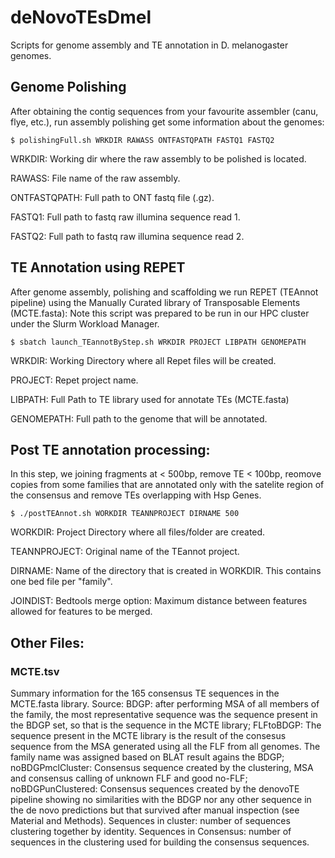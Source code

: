 # deNovoTEsDmel
Scripts for genome assembly and TE annotation in D. melanogaster genomes.

## Genome Polishing
After obtaining the contig sequences from your favourite assembler (canu, flye, etc.), run assembly polishing get some information about the genomes:

```
$ polishingFull.sh WRKDIR RAWASS ONTFASTQPATH FASTQ1 FASTQ2
```
WRKDIR: Working dir where the raw assembly to be polished is located.

RAWASS: File name of the raw assembly.

ONTFASTQPATH: Full path to ONT fastq file (.gz).

FASTQ1: Full path to fastq raw illumina sequence read 1.

FASTQ2: Full path to fastq raw illumina sequence read 2.

## TE Annotation using REPET

After genome assembly, polishing and scaffolding we run REPET (TEAnnot pipeline) using the Manually Curated library of Transposable Elements (MCTE.fasta): Note this script was prepared to be run in our HPC cluster under the Slurm Workload Manager. 
```
$ sbatch launch_TEannotByStep.sh WRKDIR PROJECT LIBPATH GENOMEPATH 
```
WRKDIR: Working Directory where all Repet files will be created.

PROJECT: Repet project name.

LIBPATH: Full Path to TE library used for annotate TEs (MCTE.fasta)

GENOMEPATH: Full path to the genome that will be annotated.

## Post TE annotation processing: 
In this step, we joining fragments at < 500bp, remove TE < 100bp, reomove copies from some families that are annotated only with the satelite region of the consensus and remove TEs overlapping with Hsp Genes.

```
$ ./postTEAnnot.sh WORKDIR TEANNPROJECT DIRNAME 500
```

WORKDIR: Project Directory where all files/folder are created.

TEANNPROJECT: Original name of the TEannot project.

DIRNAME: Name of the directory that is created in WORKDIR. This contains one bed file per "family".

JOINDIST: Bedtools merge option: Maximum distance between features allowed for features to be merged.


## Other Files:
### MCTE.tsv
Summary information for the 165 consensus TE sequences in the MCTE.fasta library. Source: BDGP: after performing MSA of all members of the family, the most representative sequence was the sequence present in the BDGP set, so that is the sequence in the MCTE library; FLFtoBDGP: The sequence present in the MCTE library is the result of the consesus sequence from the MSA generated using all the FLF from all genomes. The family name was assigned based on BLAT result agains the BDGP; noBDGPmclCluster: Consensus sequence created by the clustering, MSA and consensus calling of unknown FLF and good no-FLF; noBDGPunClustered: Consensus sequences created by the denovoTE pipeline showing no similarities with the BDGP nor any other sequence in the de novo predictions but that survived after manual inspection (see Material and Methods). Sequences in cluster: number of sequences clustering together by identity. Sequences in Consensus: number of sequences in the clustering used for building the consensus sequences.
